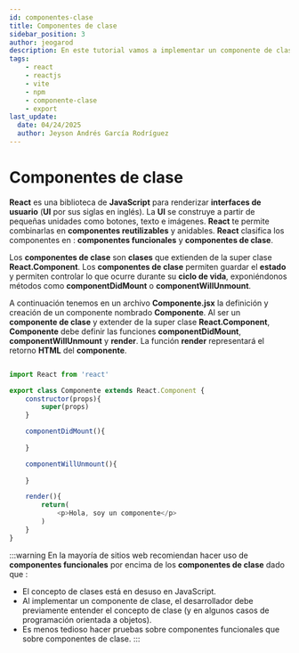 ```yaml
---
id: componentes-clase
title: Componentes de clase
sidebar_position: 3
author: jeogarod
description: En este tutorial vamos a implementar un componente de clase en un proyecto ReactJS
tags:
    - react
    - reactjs
    - vite
    - npm
    - componente-clase
    - export
last_update:
  date: 04/24/2025
  author: Jeyson Andrés García Rodríguez
---
```


# Componentes de clase

**React** es una biblioteca de **JavaScript** para renderizar **interfaces de usuario** (**UI** por sus siglas en inglés). La **UI** se construye a partir de pequeñas unidades como botones, texto e imágenes. **React** te permite combinarlas en **componentes reutilizables** y anidables. **React** clasifica los componentes en : **componentes funcionales** y **componentes de clase**.

Los **componentes de clase** son **clases** que extienden de la super clase **React.Component**. Los **componentes de clase** permiten guardar el **estado** y permiten controlar lo que ocurre durante su **ciclo de vida**, exponiéndonos métodos como **componentDidMount** o **componentWillUnmount**. 

A continuación tenemos en un archivo **Componente.jsx** la definición y creación de un componente nombrado **Componente**. Al ser un **componente de clase** y extender de la super clase **React.Component**, **Componente** debe definir las funciones **componentDidMount**, **componentWillUnmount** y **render**. La función **render** representará el retorno **HTML** del **componente**.

```javascript title="/src/Componente.jsx"

import React from 'react'

export class Componente extends React.Component {
    constructor(props){
        super(props)
    }

    componentDidMount(){
        
    }

    componentWillUnmount(){
        
    }

    render(){
        return(
            <p>Hola, soy un componente</p>
        )
    }
}
```

:::warning
En la mayoría de sitios web recomiendan hacer uso de **componentes funcionales** por encima de los **componentes de clase** dado que : 

- El concepto de clases está en desuso en JavaScript. 
- Al implementar un componente de clase, el desarrollador debe previamente entender el concepto de clase (y en algunos casos de programación orientada a objetos).  
- Es menos tedioso hacer pruebas sobre componentes funcionales que sobre componentes de clase. 
:::